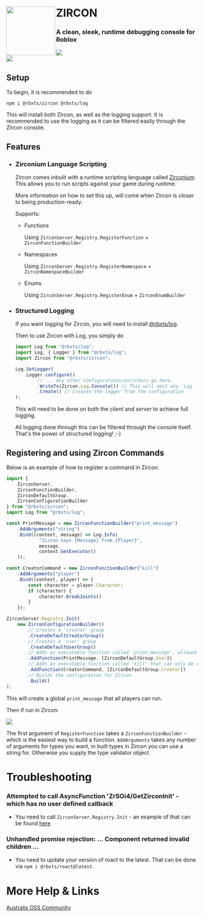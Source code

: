 <div>
    <img src="https://i.imgur.com/YgpbX7G.png" align="left" width="128"/>
    <h1>ZIRCON</h1>
    <h3>A clean, sleek, runtime debugging console for Roblox</h3>
    <a href="https://npmjs.com/package/@rbxts/zircon"><img src="https://badge.fury.io/js/@rbxts%2Fzircon.svg"/></a>
    <br/>
</div>

<img src="https://raw.githubusercontent.com/roblox-aurora/zircon/master/assets/Example2.png"/>

## Setup
To begin, it is recommended to do
```
npm i @rbxts/zircon @rbxts/log
```

This will install both Zircon, as well as the logging support. It is recommended to use the logging as it can be filtered easily through the Zircon console.

## Features
- ### Zirconium Language Scripting
    Zircon comes inbuilt with a runtime scripting language called [Zirconium](https://github.com/roblox-aurora/zirconium). This allows you to run scripts against your game during runtime.

    More information on how to set this up, will come when Zircon is closer to being production-ready.

    Supports:

    - Functions
        
        Using `ZirconServer.Registry.RegisterFunction` +  `ZirconFunctionBuilder`
    - Namespaces
        
        Using `ZirconServer.Registry.RegisterNamespace` + `ZirconNamespaceBuilder`
    - Enums
        
        Using `ZirconServer.Registry.RegisterEnum` + `ZirconEnumBuilder`
- ### Structured Logging
    If you want logging for Zircon, you will need to install [@rbxts/log](https://github.com/roblox-aurora/rbx-log).

    Then to use Zircon with Log, you simply do 
    ```ts
    import Log from "@rbxts/log";
    import Log, { Logger } from "@rbxts/log";
    import Zircon from "@rbxts/zircon";

    Log.SetLogger(
        Logger.configure()
            // ... Any other configurations/enrichers go here.
            .WriteTo(Zircon.Log.Console()) // This will emit any `Log` messages to the Zircon console
            .Create() // Creates the logger from the configuration
    );
    ```

    This will need to be done on both the _client_ and _server_ to achieve full logging.

    All logging done through this can be filtered through the console itself. That's the power of structured logging! ;-)

## Registering and using Zircon Commands
Below is an example of how to register a command in Zircon:

```ts
import { 
    ZirconServer,
    ZirconFunctionBuilder,
    ZirconDefaultGroup,
    ZirconConfigurationBuilder
} from "@rbxts/zircon";
import Log from "@rbxts/log";

const PrintMessage = new ZirconFunctionBuilder("print_message")
    .AddArguments("string")
    .Bind((context, message) => Log.Info(
            "Zircon says {Message} from {Player}", 
            message,
            context.GetExecutor()
    ));

const CreatorCommand = new ZirconFunctionBuilder("kill")
    .AddArguments("player")
    .Bind((context, player) => {
        const character = player.Character;
        if (character) {
            character.BreakJoints()
        }
    });

ZirconServer.Registry.Init(
    new ZirconConfigurationBuilder()
        // Creates a 'creator' group
        .CreateDefaultCreatorGroup()
        // Creates a 'user' group
        .CreateDefaultUserGroup()
        // Adds an executable function called 'print_message', allowed to be executed by `User` (everyone)
        .AddFunction(PrintMessage, [ZirconDefaultGroup.User])
        // Adds an executable function called 'kill' that can only be executed by a creator of the place.
        .AddFunction(CreatorCommand, [ZirconDefaultGroup.Creator])
        // Builds the configuration for Zircon
        .Build()
);
```

This will create a global `print_message` that all players can run.

Then if run in Zircon:

<img src="https://raw.githubusercontent.com/roblox-aurora/zircon/master/assets/Example1.png"/>

The first argument of `RegisterFunction` takes a `ZirconFunctionBuilder` - which is the easiest way to build a function. `AddArguments` takes any number of arguments for types you want, in built types in Zircon you can use a string for. Otherwise you supply the type validator object.

# Troubleshooting
### Attempted to call AsyncFunction 'ZrSOi4/GetZirconInit' - which has no user defined callback
- You need to call `ZirconServer.Registry.Init` - an example of that can be found [here](https://github.com/roblox-aurora/zircon-example/blob/master/src/server/main.server.ts#L20)
### Unhandled promise rejection: ... Component returned invalid children ...
- You need to update your version of roact to the latest. That can be done via `npm i @rbxts/roact@latest`.

# More Help & Links

[Australis OSS Community](https://discord.gg/SvUcvTRjPZ)
